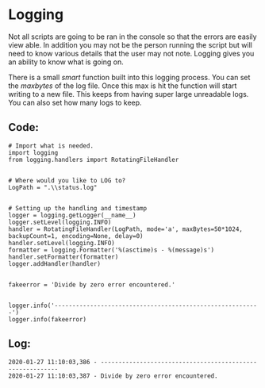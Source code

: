 # Logging

Not all scripts are going to be ran in the console so that the errors are easily view able. In addition you may not be the person running the script but will need to know various details that the user may not note. Logging gives you an ability to know what is going on.

There is a small _smart_ function built into this logging process. You can set the _maxbytes_ of the log file. Once this max is hit the function will start writing to a new file. This keeps from having super large unreadable logs. You can also set how many logs to keep.

  

## Code:

```
# Import what is needed.
import logging
from logging.handlers import RotatingFileHandler


# Where would you like to LOG to?
LogPath = ".\\status.log"


# Setting up the handling and timestamp
logger = logging.getLogger(__name__)
logger.setLevel(logging.INFO)
handler = RotatingFileHandler(LogPath, mode='a', maxBytes=50*1024, backupCount=1, encoding=None, delay=0)
handler.setLevel(logging.INFO)
formatter = logging.Formatter('%(asctime)s - %(message)s')
handler.setFormatter(formatter)
logger.addHandler(handler)


fakeerror = 'Divide by zero error encountered.'


logger.info('----------------------------------------------------------')
logger.info(fakeerror)

```

  

## Log:

```
2020-01-27 11:10:03,386 - ----------------------------------------------------------
2020-01-27 11:10:03,387 - Divide by zero error encountered.

```